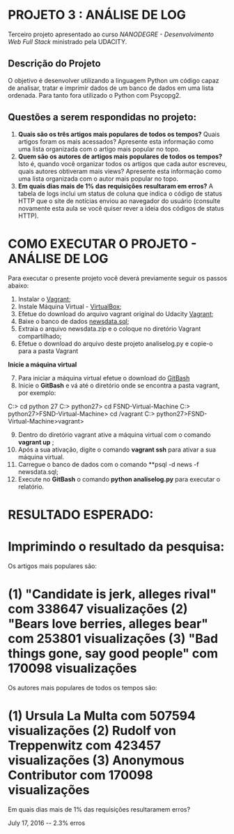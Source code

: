 # PROJETO 3 : ANÁLISE DE LOG
Terceiro projeto apresentado ao curso *NANODEGRE - Desenvolvimento Web Full Stack* ministrado pela UDACITY.

## Descrição do Projeto
O objetivo é desenvolver utilizando a linguagem Python um código capaz de analisar, tratar e imprimir dados de um banco de dados em uma lista ordenada. Para tanto fora utilizado o Python com Psycopg2. 

## Questões a serem respondidas no projeto:
1.  **Quais são os três artigos mais populares de todos os tempos?** Quais artigos foram os mais acessados? Apresente esta informação como uma lista organizada com o artigo mais popular no topo.
2. **Quem são os autores de artigos mais populares de todos os tempos?** Isto é, quando você organizar todos os artigos que cada autor escreveu, quais autores obtiveram mais views? Apresente esta informação como uma lista organizada com o autor mais popular no topo.
3. **Em quais dias mais de 1% das requisições resultaram em erros?** A tabela de logs inclui um status de coluna que indica o código de status HTTP que o site de notícias enviou ao navegador do usuário (consulte novamente esta aula se você quiser rever a ideia dos códigos de status HTTP).

# COMO EXECUTAR O PROJETO - ANÁLISE DE LOG
Para executar o presente projeto você deverá previamente seguir os passos abaixo:

1. Instalar o [Vagrant](https://www.vagrantup.com/);
2. Instale Máquina Virtual - [VirtualBox](https://www.virtualbox.org/);
3. Efetue do download do arquivo vagrant original do Udacity [Vagrant](https://github.com/udacity/fullstack-nanodegree-vm
);
4. Baixe o banco de dados [newsdata.sql](https://d17h27t6h515a5.cloudfront.net/topher/2016/August/57b5f748_newsdata/newsdata.zip);
5. Extraia o arquivo newsdata.zip e o coloque no diretório Vagrant compartilhado;
6. Efetue o download do arquivo deste projeto analiselog.py e copie-o para a pasta Vagrant

**Inicie a máquina virtual**

7. Para iniciar a máquina virtual efetue o download do [GitBash](https://git-scm.com/downloads)
8. Inicie o **GitBash** e vá até o diretório onde se encontra a pasta vagrant, por exemplo:

C:> cd python 27
C:> python27> cd FSND-Virtual-Machine
C:> python27>FSND-Virtual-Machine> cd /vagrant
C:> python27>FSND-Virtual-Machine>vagrant>

9. Dentro do diretório vagrant ative a máquina virtual com o comando **vagrant up** ;
10. Após a sua ativação, digite o comando **vagrant ssh** para ativar a sua máquina virtual.
11. Carregue o banco de dados com o comando **psql -d news -f newsdata.sql;
12. Execute no **GitBash** o comando **python analiselog.py** para executar o relatório.

# RESULTADO ESPERADO:
Imprimindo o resultado da pesquisa:
====================================
Os artigos mais populares são:

(1) "Candidate is jerk, alleges rival" com 338647 visualizações
(2) "Bears love berries, alleges bear" com 253801 visualizações
(3) "Bad things gone, say good people" com 170098 visualizações
====================================
Os autores mais populares de todos os tempos são:

(1) Ursula La Multa com 507594 visualizações
(2) Rudolf von Treppenwitz com 423457 visualizações
(3) Anonymous Contributor com 170098 visualizações
====================================
Em quais dias mais de 1% das requisições resultaramem erros?

July 17, 2016 -- 2.3% erros
